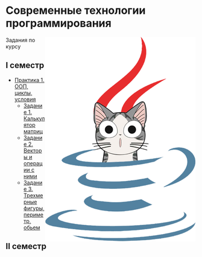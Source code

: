 # Современные технологии программирования

<img src="https://github.com/Cat-in-box/FA/blob/png/git%20java.png" align="right" width=400 height=542/>

Задания по курсу

## I семестр
* [Практика 1. ООП, циклы, условия](https://github.com/Cat-in-box/FA/tree/2/2%20%D0%BA%D1%83%D1%80%D1%81/%D0%A1%D0%A2%D0%9F%20(Java)/Pract%201)
  * [Задание 1. Калькулятор матриц](https://github.com/Cat-in-box/FA/tree/2/2%20%D0%BA%D1%83%D1%80%D1%81/%D0%A1%D0%A2%D0%9F%20(Java)/Pract%201/src/Task_1)
  * [Задание 2. Векторы и операции с ними](https://github.com/Cat-in-box/FA/tree/2/2%20%D0%BA%D1%83%D1%80%D1%81/%D0%A1%D0%A2%D0%9F%20(Java)/Pract%201/src/Task_2)
  * [Задание 3. Трехмерные фигуры, периметр, обьем](https://github.com/Cat-in-box/FA/tree/2/2%20%D0%BA%D1%83%D1%80%D1%81/%D0%A1%D0%A2%D0%9F%20(Java)/Pract%201/src/Task_3)


## II семестр
